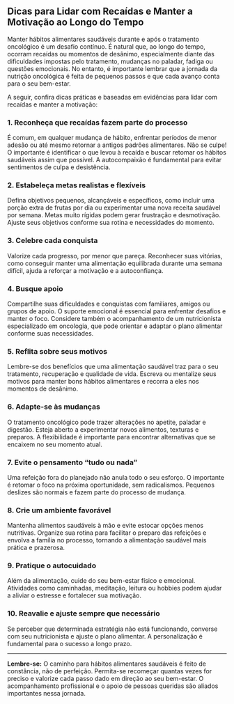 
## Dicas para Lidar com Recaídas e Manter a Motivação ao Longo do Tempo

Manter hábitos alimentares saudáveis durante e após o tratamento oncológico é um desafio contínuo. É natural que, ao longo do tempo, ocorram recaídas ou momentos de desânimo, especialmente diante das dificuldades impostas pelo tratamento, mudanças no paladar, fadiga ou questões emocionais. No entanto, é importante lembrar que a jornada da nutrição oncológica é feita de pequenos passos e que cada avanço conta para o seu bem-estar.

A seguir, confira dicas práticas e baseadas em evidências para lidar com recaídas e manter a motivação:

### 1. **Reconheça que recaídas fazem parte do processo**

É comum, em qualquer mudança de hábito, enfrentar períodos de menor adesão ou até mesmo retornar a antigos padrões alimentares. Não se culpe! O importante é identificar o que levou à recaída e buscar retomar os hábitos saudáveis assim que possível. A autocompaixão é fundamental para evitar sentimentos de culpa e desistência.

### 2. **Estabeleça metas realistas e flexíveis**

Defina objetivos pequenos, alcançáveis e específicos, como incluir uma porção extra de frutas por dia ou experimentar uma nova receita saudável por semana. Metas muito rígidas podem gerar frustração e desmotivação. Ajuste seus objetivos conforme sua rotina e necessidades do momento.

### 3. **Celebre cada conquista**

Valorize cada progresso, por menor que pareça. Reconhecer suas vitórias, como conseguir manter uma alimentação equilibrada durante uma semana difícil, ajuda a reforçar a motivação e a autoconfiança.

### 4. **Busque apoio**

Compartilhe suas dificuldades e conquistas com familiares, amigos ou grupos de apoio. O suporte emocional é essencial para enfrentar desafios e manter o foco. Considere também o acompanhamento de um nutricionista especializado em oncologia, que pode orientar e adaptar o plano alimentar conforme suas necessidades.

### 5. **Reflita sobre seus motivos**

Lembre-se dos benefícios que uma alimentação saudável traz para o seu tratamento, recuperação e qualidade de vida. Escreva ou mentalize seus motivos para manter bons hábitos alimentares e recorra a eles nos momentos de desânimo.

### 6. **Adapte-se às mudanças**

O tratamento oncológico pode trazer alterações no apetite, paladar e digestão. Esteja aberto a experimentar novos alimentos, texturas e preparos. A flexibilidade é importante para encontrar alternativas que se encaixem no seu momento atual.

### 7. **Evite o pensamento “tudo ou nada”**

Uma refeição fora do planejado não anula todo o seu esforço. O importante é retomar o foco na próxima oportunidade, sem radicalismos. Pequenos deslizes são normais e fazem parte do processo de mudança.

### 8. **Crie um ambiente favorável**

Mantenha alimentos saudáveis à mão e evite estocar opções menos nutritivas. Organize sua rotina para facilitar o preparo das refeições e envolva a família no processo, tornando a alimentação saudável mais prática e prazerosa.

### 9. **Pratique o autocuidado**

Além da alimentação, cuide do seu bem-estar físico e emocional. Atividades como caminhadas, meditação, leitura ou hobbies podem ajudar a aliviar o estresse e fortalecer sua motivação.

### 10. **Reavalie e ajuste sempre que necessário**

Se perceber que determinada estratégia não está funcionando, converse com seu nutricionista e ajuste o plano alimentar. A personalização é fundamental para o sucesso a longo prazo.

---

**Lembre-se:** O caminho para hábitos alimentares saudáveis é feito de constância, não de perfeição. Permita-se recomeçar quantas vezes for preciso e valorize cada passo dado em direção ao seu bem-estar. O acompanhamento profissional e o apoio de pessoas queridas são aliados importantes nessa jornada.
```
